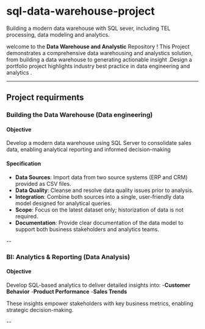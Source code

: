 # sql-data-warehouse-project
Building a modern data warehouse with SQL sever, including TEL processing, data modeling and analytics.

welcome to the **Data Warehouse and Analystic** Repository !
This Project demonstrates a comprehensive data warehousing and analystics solution, from building a data warehouse to generating actionable insight .Design a portfolio project highlights industry best practice in data engineering and analytics .

---

## Project requirments

### Building the Data Warehouse (Data engineering)

#### Objective 
Develop a modern data warehouse using SQL Server to consolidate sales data, enabling analytical reporting and informed decision-making

#### Specification 
- **Data Sources**: Import data from two source systems (ERP and CRM) provided as CSV files.
- **Data Quality**: Cleanse and resolve data quality issues prior to analysis.
- **Integration**: Combine both sources into a single, user-friendly data model designed for analytical queries.
- **Scope**: Focus on the latest dataset only; historization of data is not required.
- **Documentation**: Provide clear documentation of the data model to support both business stakeholders and analytics teams.

-- 

### BI: Analytics & Reporting (Data Analysis)

#### Objective
Develop SQL-based analytics to deliver detailed insights into:
-**Customer Behavior**
-**Product Performance**
-**Sales Trends**

These insights empower stakeholders with key business metrics, enabling strategic decision-making.

--




















